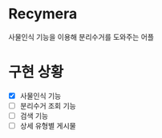 # Recymera
사물인식 기능을 이용해 분리수거를 도와주는 어플

# 구현 상황
- [x] 사물인식 기능
- [ ] 분리수거 조회 기능
- [ ] 검색 기능
- [ ] 상세 유형별 게시물

